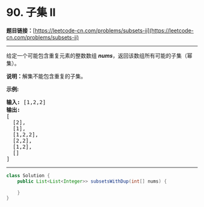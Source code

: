 # 90. 子集 II

**题目链接：**[https://leetcode-cn.com/problems/subsets-ii](https://leetcode-cn.com/problems/subsets-ii)

---

<div class="content__1Y2H">
 <div class="notranslate">
  <p>给定一个可能包含重复元素的整数数组 <em><strong>nums</strong></em>，返回该数组所有可能的子集（幂集）。</p> 
  <p><strong>说明：</strong>解集不能包含重复的子集。</p> 
  <p><strong>示例:</strong></p> 
  <pre class="language-text"><strong>输入:</strong> [1,2,2]
<strong>输出:</strong>
[
  [2],
  [1],
  [1,2,2],
  [2,2],
  [1,2],
  []
]</pre> 
 </div>
</div>

---

```java
class Solution {
    public List<List<Integer>> subsetsWithDup(int[] nums) {
        
    }
}
```